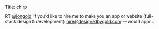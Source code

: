 Title: chirp

RT <a href="http://twitter.com/jongold">@jongold</a>: If you'd like to hire me to make you an app or website (full-stack design &amp; development): hire@designedbygold.com — would appr…
